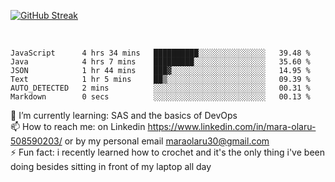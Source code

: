 

[![GitHub Streak](https://streak-stats.demolab.com?user=MaraxD&theme=tokyonight)](https://git.io/streak-stats)
 
 
 <br/>

<!--START_SECTION:waka-->

```text
JavaScript      4 hrs 34 mins   ██████████░░░░░░░░░░░░░░░   39.48 %
Java            4 hrs 7 mins    █████████░░░░░░░░░░░░░░░░   35.60 %
JSON            1 hr 44 mins    ███▓░░░░░░░░░░░░░░░░░░░░░   14.95 %
Text            1 hr 5 mins     ██▒░░░░░░░░░░░░░░░░░░░░░░   09.39 %
AUTO_DETECTED   2 mins          ░░░░░░░░░░░░░░░░░░░░░░░░░   00.31 %
Markdown        0 secs          ░░░░░░░░░░░░░░░░░░░░░░░░░   00.13 %
```

<!--END_SECTION:waka-->
<!--[![willianrod's wakatime stats](https://github-readme-stats.vercel.app/api/wakatime?username=MaraxD)](https://github.com/anuraghazra/github-readme-stats)-->

🌱 I’m currently learning: SAS and the basics of DevOps<br/>
📫 How to reach me: on Linkedin https://www.linkedin.com/in/mara-olaru-508590203/ or by my personal email maraolaru30@gmail.com <br/>
⚡ Fun fact: i recently learned how to crochet and it's the only thing i've been doing besides sitting in front of my laptop all day <br/>
 
